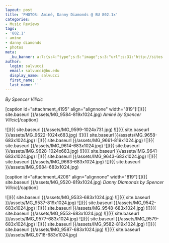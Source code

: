 ```yaml
---
layout: post
title: 'PHOTOS: Aminé, Danny Diamonds @ BU 802.1x'
categories:
- Music Reviews
tags:
- '802.1'
- amine
- danny diamonds
- photos
meta:
  _bu_banner: a:7:{s:4:"type";s:5:"image";s:3:"url";s:31:"http://sites.bu.edu/wtbu/files/2019/04/MG_9599.jpg";s:3:"alt";s:0:"";s:7:"post_id";s:4:"4196";s:4:"html";s:0:"";s:8:"position";s:12:"contentWidth";s:7:"caption";s:0:"";}
author:
  login: salvucci
  email: salvucci@bu.edu
  display_name: salvucci
  first_name: ''
  last_name: ''
---
```

_By Spencer Vilicic_

\[caption id="attachment\_4195" align="alignnone" width="819"\]![]({{ site.baseurl }}/assets/MG_9584-819x1024.jpg) _Aminé by Spencer Vilicic_\[/caption\]

![]({{ site.baseurl }}/assets/MG_9599-1024x731.jpg) ![]({{ site.baseurl }}/assets/MG_9622-1024x683.jpg) ![]({{ site.baseurl }}/assets/MG_9658-683x1024.jpg) ![]({{ site.baseurl }}/assets/MG_9661-819x1024.jpg) ![]({{ site.baseurl }}/assets/IMG_9614-683x1024.jpg) ![]({{ site.baseurl }}/assets/IMG_9628-1024x683.jpg) ![]({{ site.baseurl }}/assets/IMG_9641-683x1024.jpg) ![]({{ site.baseurl }}/assets/IMG_9643-683x1024.jpg) ![]({{ site.baseurl }}/assets/IMG_9663-683x1024.jpg) ![]({{ site.baseurl }}/assets/IMG_9684-683x1024.jpg)

\[caption id="attachment\_4206" align="alignnone" width="819"\]![]({{ site.baseurl }}/assets/MG_9520-819x1024.jpg) _Danny Diamonds by Spencer Vilicic_\[/caption\]

![]({{ site.baseurl }}/assets/MG_9533-683x1024.jpg) ![]({{ site.baseurl }}/assets/MG_9537-819x1024.jpg) ![]({{ site.baseurl }}/assets/MG_9542-683x1024.jpg) ![]({{ site.baseurl }}/assets/MG_9548-683x1024.jpg) ![]({{ site.baseurl }}/assets/MG_9553-683x1024.jpg) ![]({{ site.baseurl }}/assets/IMG_9577-683x1024.jpg) ![]({{ site.baseurl }}/assets/IMG_9579-683x1024.jpg) ![]({{ site.baseurl }}/assets/IMG_9582-819x1024.jpg) ![]({{ site.baseurl }}/assets/IMG_9587-683x1024.jpg) ![]({{ site.baseurl }}/assets/IMG_9718-683x1024.jpg)